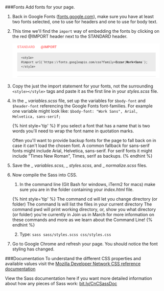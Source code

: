 ###Fonts
Add fonts for your page.

1. Back in Google Fonts ([fonts.google.com](https://fonts.google.com/)), make sure you have at least two fonts selected, one to use for headers and one to use for body text.

2. This time we'll find the `import` way of embedding the fonts by clicking on the red @IMPORT header next to the STANDARD header.

    ![](/images/font-import.png)

3. Copy the just the import statement for your fonts, not the surrounding `<style></style>` tags and paste it as the first line in your _styles.scss_ file.

4. In the _ _variables.scss_ file, set up the variables for `$body-font` and `$header-font` referencing the Google Fonts font-families. For example one variable might look like: `$body-font: "Work Sans", Arial, Helvetica, sans-serif;`

    {% hint style='tip' %}
    If you select a font that has a name that is two words you'll need to wrap the font name in quotation marks.
    
    Often you'll want to provide backup fonts for the page to fall back on in case it can't load the chosen font. A common fallback for sans-serif fonts might include Arial, Helvetica, sans-serif. For serif fonts it might include "Times New Roman", Times, serif as backups.
    {% endhint %}

5. Save the _ _variables.scss_, _ _styles.scss_, and _ _normalize.scss_ files.

6. Now compile the Sass into CSS. 
    
    1. In the command line (Git Bash for windows, iTerm2 for macs) make sure you are in the folder containing your _index.html_ file.
    
    {% hint style='tip' %}
    The command cd will let you change directory (or folder)
    The command ls will list the files in your current directory
    The command pwd will print working directory, or, show you what directory (or folder) you're currently in
    Join us in March for more information on these commands and more as we learn about the Command Line!
    {% endhint %}
    
    2.  Type: `sass sass/styles.scss css/styles.css`

7. Go to Google Chrome and refresh your page. You should notice the font styling has changed.

###Documentation
To understand the different CSS properties and available values visit the [Mozilla Developer Network CSS reference documentation](https://developer.mozilla.org/en-US/docs/Web/CSS/Reference)

View the Sass documentation here if you want more detailed information about how any pieces of Sass work: [bit.ly/CnCSassDoc](http://bit.ly/CnCSassDoc) 